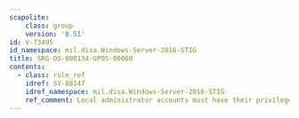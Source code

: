 ```yaml
---
scapolite:
    class: group
    version: '0.51'
id: V-73495
id_namespace: mil.disa.Windows-Server-2016-STIG
title: SRG-OS-000134-GPOS-00068
contents:
  - class: rule_ref
    idref: SV-88147
    idref_namespace: mil.disa.Windows-Server-2016-STIG
    ref_comment: Local administrator accounts must have their privileged tok ...
---
```


